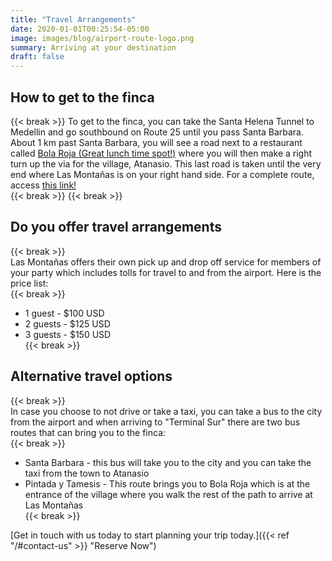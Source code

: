 ```yaml
---
title: "Travel Arrangements"
date: 2020-01-01T00:25:54-05:00
image: images/blog/airport-route-logo.png
summary: Arriving at your destination  
draft: false
---
```


## How to get to the finca  
{{< break >}}
To get to the finca, you can take the Santa Helena Tunnel to Medellin and go southbound on Route 25 until you pass Santa Barbara.  About 1 km past Santa Barbara, you will see a road next to a restaurant called [Bola Roja (Great lunch time spot!)](https://www.google.com/maps/place/Estadero+Bola+Roja/@5.8618994,-75.5586217,17z) where you will then make a right turn up the via for the village, Atanasio. This last road is taken until the very end where Las Montañas is on your right hand side. For a complete route, access [this link!](https://onthegomap.com/s/oo78i3g9)   
{{< break >}}
{{< break >}}  

## Do you offer travel arrangements     
{{< break >}}  
Las Montañas offers their own pick up and drop off service for members of your party which includes tolls for travel to and from the airport.  Here is the price list:  
{{< break >}}  
- 1 guest - $100 USD  
- 2 guests - $125 USD  
- 3 guests - $150 USD  
{{< break >}}  
  
## Alternative travel options    
{{< break >}}  
In case you choose to not drive or take a taxi, you can take a bus to the city from the airport and when arriving to "Terminal Sur" there are two bus routes that can bring you to the finca:  
{{< break >}}  
- Santa Barbara - this bus will take you to the city and you can take the taxi from the town to Atanasio  
- Pintada y Tamesis - This route brings you to Bola Roja which is at the entrance of the village where you walk the rest of the path to arrive at Las Montañas   
{{< break >}}  

  
[Get in touch with us today to start planning your trip today.]({{< ref "/#contact-us" >}} "Reserve Now")


